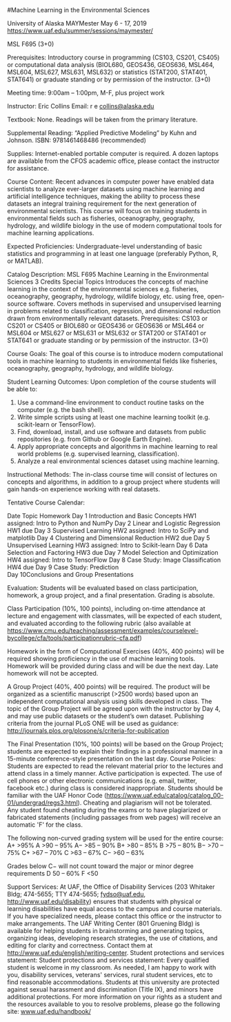 #Machine Learning in the Environmental Sciences

University of Alaska MAYMester
May 6 - 17, 2019
https://www.uaf.edu/summer/sessions/maymester/


MSL F695 (3+0)

Prerequisites: Introductory course in programming (CS103, CS201, CS405) or computational data analysis (BIOL680,  GEOS436, GEOS636, MSL464, MSL604, MSL627, MSL631, MSL632) or statistics (STAT200, STAT401, STAT641) or graduate standing or by permission of the instructor. (3+0)

Meeting time: 9:00am – 1:00pm, M-F, plus project work

Instructor: Eric Collins
Email: r e collins@alaska.edu

Textbook: None. Readings will be taken from the primary literature.

Supplemental Reading:
“Applied Predictive Modeling” by Kuhn and Johnson. ISBN: 9781461468486 (recommended)

Supplies: Internet-enabled portable computer is required. A dozen laptops are available from the CFOS academic office, please contact the instructor for assistance.

Course Content: Recent advances in computer power have enabled data scientists to analyze ever-larger datasets using machine learning and artificial intelligence techniques, 
making the ability to process these datasets an integral training requirement for the next generation of environmental scientists. This course will focus on training students in environmental fields such as fisheries, oceanography, geography, hydrology, and wildlife biology in the use of modern computational tools for machine learning applications.

Expected Proficiencies: Undergraduate-level understanding of basic statistics and programming in at least one language (preferably Python, R, or MATLAB).

Catalog Description: 
MSL F695 Machine Learning in the Environmental Sciences
3 Credits   Special Topics
Introduces the concepts of machine learning in the context of the environmental sciences e.g. fisheries, oceanography, geography, hydrology, wildlife biology, etc. using free, open-source software. Covers methods in supervised and unsupervised learning in problems related to classification, regression, and dimensional reduction drawn from environmentally relevant datasets. Prerequisites: CS103 or CS201 or CS405 or BIOL680 or GEOS436 or GEOS636 or MSL464 or MSL604 or MSL627 or MSL631 or MSL632 or STAT200 or STAT401 or STAT641 or graduate standing or by permission of the instructor. (3+0)

Course Goals: The goal of this course is to introduce modern computational tools in machine learning to students in environmental fields like fisheries, oceanography, geography, hydrology, and wildlife biology.

Student Learning Outcomes:
Upon completion of the course students will be able to:
1.	Use a command-line environment to conduct routine tasks on the computer (e.g. the bash shell).
2.	Write simple scripts using at least one machine learning toolkit (e.g. scikit-learn or TensorFlow).
3.	Find, download, install, and use software and datasets from public repositories (e.g. from Github or Google Earth Engine).
4.	Apply appropriate concepts and algorithms in machine learning to real world problems (e.g. supervised learning, classification).
5.	Analyze a real environmental sciences dataset using machine learning.

Instructional Methods: The in-class course time will consist of lectures on concepts and algorithms, in addition to a group project where students will gain hands-on experience working with real datasets.

Tentative Course Calendar:

Date	Topic	Homework
Day 1	Introduction and Basic Concepts	HW1 assigned: Intro to Python and NumPy 
Day 2	Linear and Logistic Regression	HW1 due
Day 3	Supervised Learning	HW2 assigned: Intro to SciPy and matplotlib
Day 4	Clustering and Dimensional Reduction	HW2 due
Day 5	Unsupervised Learning	HW3 assigned: Intro to Scikit-learn
Day 6	Data Selection and Factoring 	HW3 due
Day 7	Model Selection and Optimization	HW4 assigned: Intro to TensorFlow
Day 8	Case Study: Image Classification	HW4 due
Day 9	Case Study: Prediction	
Day 10Conclusions and Group Presentations	


Evaluation: Students will be evaluated based on class participation, homework, a group project, and a final presentation. Grading is absolute.

Class Participation (10%, 100 points), including on-time attendance at lecture and engagement with classmates, will be expected of each student, and evaluated according to the following rubric (also available at https://www.cmu.edu/teaching/assessment/examples/courselevel-bycollege/cfa/tools/participationrubric-cfa.pdf)
 
Homework in the form of Computational Exercises (40%, 400 points) will be required showing proficiency in the use of machine learning tools. Homework will be provided during class and will be due the next day. Late homework will not be accepted.

A Group Project (40%, 400 points) will be required. The product will be organized as a scientific manuscript (>2500 words) based upon an independent computational analysis using skills developed in class. The topic of the Group Project will be agreed upon with the instructor by Day 4, and may use public datasets or the student’s own dataset. Publishing criteria from the journal PLoS ONE will be used as guidance: http://journals.plos.org/plosone/s/criteria-for-publication

The Final Presentation (10%, 100 points) will be based on the Group Project; students are expected to explain their findings in a professional manner in a 15-minute conference-style presentation on the last day.
Course Policies: Students are expected to read the relevant material prior to the lectures and attend class in a timely manner. Active participation is expected. The use of cell phones or other electronic communications (e.g. email, twitter, facebook etc.) during class is considered inappropriate. Students should be familiar with the UAF Honor Code (https://www.uaf.edu/catalog/catalog_00-01/undergrad/regs3.html). Cheating and plagiarism will not be tolerated. Any student found cheating during the exams or to have plagiarized or fabricated statements (including passages from web pages) will receive an automatic 'F' for the class.

The following non-curved grading system will be used for the entire course: 
A+ >95%
A  >90 – 95%
A− >85 – 90%
B+ >80 – 85%
B  >75 – 80%
B− >70 – 75%
C+ >67 – 70%
C  >63 – 67%
C− >60 – 63%

Grades below C− will not count toward the major or minor degree requirements
D  50 – 60% 
F  <50

Support Services: At UAF, the Office of Disability Services (203 Whitaker Bldg; 474-5655; TTY 474-5655; fydso@uaf.edu, http://www.uaf.edu/disability) ensures that students with physical or learning disabilities have equal access to the campus and course materials. If you have specialized needs, please contact this office or the instructor to make arrangements. The UAF Writing Center (801 Gruening Bldg) is available for helping students in brainstorming and generating topics, organizing ideas, developing research strategies, the use of citations, and editing for clarity and correctness. Contact them at http://www.uaf.edu/english/writing-center.
Student protections and services statement: Student protections and services statement: Every qualified student is welcome in my classroom. As needed, I am happy to work with you, disability services, veterans' services, rural student services, etc to find reasonable accommodations. Students at this university are protected against sexual harassment and discrimination (Title IX), and minors have additional protections. For more information on your rights as a student and the resources available to you to resolve problems, please go the following site: www.uaf.edu/handbook/

